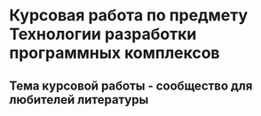 # Курсовая работа по предмету Технологии разработки программных комплексов

## Тема курсовой работы - сообщество для любителей литературы

